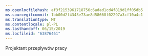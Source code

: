 ```yaml
---
ms.openlocfilehash: af3f2153961718756c6adad1cd4f819d1ff05db5
ms.sourcegitcommit: 1bb00d2f4343e73ae8d58668f02297a3cf10a4c1
ms.translationtype: MT
ms.contentlocale: pl-PL
ms.lasthandoff: 06/15/2019
ms.locfileid: "63876461"
---
```

Projektant przepływów pracy
